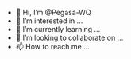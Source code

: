 - 👋 Hi, I’m @Pegasa-WQ
- 👀 I’m interested in ...
- 🌱 I’m currently learning ...
- 💞️ I’m looking to collaborate on ...
- 📫 How to reach me ...

<!---
Pegasa-WQ/Pegasa-WQ is a ✨ special ✨ repository because its `README.md` (this file) appears on your GitHub profile.
You can click the Preview link to take a look at your changes.
--->
